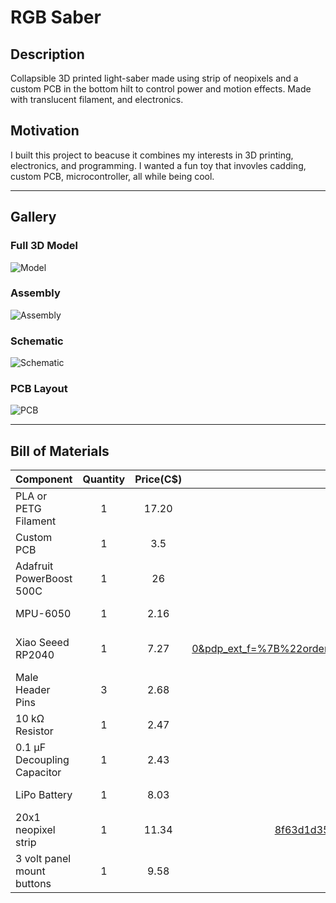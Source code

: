 # RGB Saber

## Description

Collapsible 3D printed light-saber made using strip of neopixels and a custom PCB in the bottom hilt to control power and motion effects. Made with translucent filament, and electronics.

## Motivation

I built this project to beacuse it combines my interests in 3D printing, electronics, and programming. I wanted a fun toy that invovles cadding, custom PCB, microcontroller, all while being cool.

---

## Gallery

### Full 3D Model
![Model](https://hc-cdn.hel1.your-objectstorage.com/s/v3/1d36873c29ba3a11aa21cd488ee18cd1a008545b_image.png)

### Assembly
![Assembly](https://hc-cdn.hel1.your-objectstorage.com/s/v3/33c3c40f43e308743065bab0ddf5dd657cb26b87_image.png)

### Schematic
![Schematic](https://hc-cdn.hel1.your-objectstorage.com/s/v3/510a52b7503bd1756012874e082a3a52cb886434_image.png)

### PCB Layout
![PCB](https://hc-cdn.hel1.your-objectstorage.com/s/v3/de6bb687d293a6ab25cb9b345f19867af3f4dfba_image.png)

---

## Bill of Materials

| Component                    | Quantity | Price(C$)    | Price    |
|------------------------------|:--------:|:--------:|:--------:|
| PLA or PETG Filament         |     1    | 17.20    | https://www.aliexpress.com/item/1005008799080678.html?spm=a2g0o.productlist.main.7.569155c4LpDaiD&algo_pvid=0cdf618c-4ac8-48f3-b76c-637597b9bf32&algo_exp_id=0cdf618c-4ac8-48f3-b76c-637597b9bf32-6&pdp_ext_f=%7B%22order%22%3A%2220%22%2C%22eval%22%3A%221%22%7D&pdp_npi=4%40dis%21CAD%2117.90%2117.20%21%21%2112.76%2112.26%21%402103241117496011728381886e0cfc%2112000046709698104%21sea%21CA%210%21ABX&curPageLogUid=TTxfIs3iXczu&utparam-url=scene%3Asearch%7Cquery_from%3A      |
| Custom PCB                   |     1    | 3.5      |       |
| Adafruit PowerBoost 500C     |     1    | 26       |       |
| MPU-6050                     |     1    | 2.16     | https://www.aliexpress.com/item/1005005682188615.html?spm=a2g0o.productlist.main.1.4e535c1dwuSMoC&algo_pvid=f0dd6247-6be6-4e40-af29-3791f561f5f8&algo_exp_id=f0dd6247-6be6-4e40-af29-3791f561f5f8-0&pdp_ext_f=%7B%22order%22%3A%22116%22%2C%22eval%22%3A%221%22%7D&pdp_npi=4%40dis%21CAD%212.86%212.16%21%21%2114.63%2111.05%21%402103247417496010492627169e4559%2112000033996007871%21sea%21CA%210%21ABX&curPageLogUid=RwTCb5QPqLdb&utparam-url=scene%3Asearch%7Cquery_from%3A      |
| Xiao Seeed RP2040            |     1    | 7.27     | https://www.aliexpress.com/item/1005008417542061.html?spm=a2g0o.productlist.main.1.481e7008rivjqS&algo_pvid=11cc1144-b9ab-43a2-9c0c-267de2563945&algo_exp_id=11cc1144-b9ab-43a2-9c0c-267de2563945-0&pdp_ext_f=%7B%22order%22%3A%22492%22%2C%22eval%22%3A%221%22%2C%22orig_sl_item_id%22%3A%221005008417542061%22%2C%22orig_item_id%22%3A%221005004459618789%22%7D&pdp_npi=4%40dis%21CAD%2115.94%217.27%21%21%2111.36%215.18%21%40210318e817496012303111303e073d%2112000044970570433%21sea%21CA%210%21ABX&curPageLogUid=BhqjZfFO2lA9&utparam-url=scene%3Asearch%7Cquery_from%3A      |
| Male Header Pins             |     3    | 2.68      | https://www.aliexpress.com/item/4000873858801.html?spm=a2g0o.productlist.main.1.17653d7caZEbCX&algo_pvid=7e6c9525-c84d-4b88-aefa-1952674cd5f5&algo_exp_id=7e6c9525-c84d-4b88-aefa-1952674cd5f5-0&pdp_ext_f=%7B%22order%22%3A%223658%22%2C%22eval%22%3A%221%22%7D&pdp_npi=4%40dis%21CAD%213.38%212.68%21%21%212.41%211.91%21%402103201917496012834233808e26f4%2110000010058190554%21sea%21CA%210%21ABX&curPageLogUid=K9WqpqLKTFdv&utparam-url=scene%3Asearch%7Cquery_from%3A      |
| 10 kΩ Resistor               |  1 |   2.47              | https://www.aliexpress.com/item/1005005670101072.html?spm=a2g0o.productlist.main.1.18ae7373QzZA2B&algo_pvid=66fd1724-733f-4ce0-8ba8-34b341e39640&algo_exp_id=66fd1724-733f-4ce0-8ba8-34b341e39640-0&pdp_ext_f=%7B%22order%22%3A%222247%22%2C%22eval%22%3A%221%22%7D&pdp_npi=4%40dis%21CAD%214.87%212.47%21%21%2124.95%2112.69%21%402103146f17496015463302370ed9d1%2112000033959066986%21sea%21CA%210%21ABX&curPageLogUid=KcMaed1KghFK&utparam-url=scene%3Asearch%7Cquery_from%3A      |
| 0.1 µF Decoupling Capacitor  |   1|  2.43              | https://www.aliexpress.com/item/32973259342.html?spm=a2g0o.productlist.main.2.745060c6mVOSL3&algo_pvid=0f00e17f-19ee-4d8d-9fb7-312d358b29b6&algo_exp_id=0f00e17f-19ee-4d8d-9fb7-312d358b29b6-1&pdp_ext_f=%7B%22order%22%3A%222123%22%2C%22eval%22%3A%221%22%7D&pdp_npi=4%40dis%21CAD%213.13%212.43%21%21%2116.01%2112.43%21%402101c72a17496015899788222eda07%2166651074293%21sea%21CA%210%21ABX&curPageLogUid=grwcmkgx2m7M&utparam-url=scene%3Asearch%7Cquery_from%3A      |
| LiPo Battery                 |     1    | 8.03    | https://www.aliexpress.com/item/1005007252723935.html?spm=a2g0o.productlist.main.31.39d23b2cyRTTV5&algo_pvid=7b6f0939-255b-4789-9e2d-1e0eb49a3b33&algo_exp_id=7b6f0939-255b-4789-9e2d-1e0eb49a3b33-30&pdp_ext_f=%7B%22order%22%3A%22417%22%2C%22eval%22%3A%221%22%7D&pdp_npi=4%40dis%21CAD%2115.06%218.03%21%21%2177.11%2141.14%21%402103277f17496013600106529efb7d%2112000039955346439%21sea%21CA%210%21ABX&curPageLogUid=LuUbCz3WH4yr&utparam-url=scene%3Asearch%7Cquery_from%3A      |
| 20x1 neopixel strip	         |     1    | 11.34         |  https://www.aliexpress.com/item/1005004289391906.html?spm=a2g0o.prohttps://www.aliexpress.com/item/1005004289391906.html?spm=a2g0o.productlist.main.22.47514d9box6iEa&utparam-url=scene%3Asearch%7Cquery_from%3Apc_back_same_best&algo_pvid=3988296f-0dd2-4bec-8b73-8f63d1d35268&algo_exp_id=3988296f-0dd2-4bec-8b73-8f63d1d35268&pdp_ext_f=%7B%22order%22%3A%227482%22%7D&pdp_npi=4%40dis%21CAD%2125.62%2111.34%21%21%21131.20%2158.08%21%40210318e817496014993624942e0747%2112000038338767442%21sea%21CA%210%21ABXductlist.main.22.47514d9box6iEa&utparam-url=scene%3Asearch%7Cquery_from%3Apc_back_same_best&algo_pvid=3988296f-0dd2-4bec-8b73-8f63d1d35268&algo_exp_id=3988296f-0dd2-4bec-8b73-8f63d1d35268&pdp_ext_f=%7B%22order%22%3A%227482%22%7D&pdp_npi=4%40dis%21CAD%2125.62%2111.34%21%21%21131.20%2158.08%21%40210318e817496014993624942e0747%2112000038338767442%21sea%21CA%210%21ABX     |
| 3 volt panel mount buttons   |     1    | 9.58     | https://www.aliexpress.com/item/32811291365.html?spm=a2g0o.productlist.main.1.6fe94879HZS8la&algo_pvid=d12cfa4a-bb13-466b-ba3c-29940c8b7132&algo_exp_id=d12cfa4a-bb13-466b-ba3c-29940c8b7132-0&pdp_ext_f=%7B%22order%22%3A%222%22%2C%22eval%22%3A%221%22%7D&pdp_npi=4%40dis%21CAD%219.98%219.58%21%21%217.11%216.83%21%402101eac917496014501275389e242c%2112000032369815459%21sea%21CA%210%21ABX&curPageLogUid=aaAEn5JpLPBH&utparam-url=scene%3Asearch%7Cquery_from%3A      |
